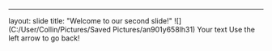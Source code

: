 ---
layout: slide
title: "Welcome to our second slide!"
![](C:/User/Collin/Pictures/Saved Pictures/an901y658lh31)
Your text
Use the left arrow to go back!
